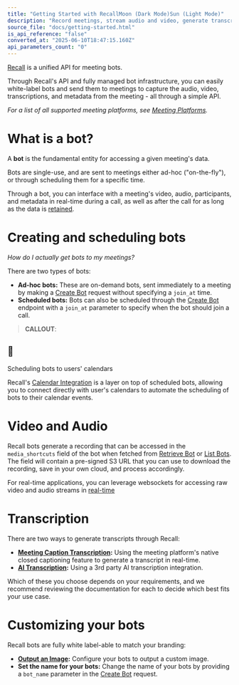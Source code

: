 ```yaml
---
title: "Getting Started with RecallMoon (Dark Mode)Sun (Light Mode)"
description: "Record meetings, stream audio and video, generate transcripts, and so much more."
source_file: "docs/getting-started.html"
is_api_reference: "false"
converted_at: "2025-06-10T18:47:15.160Z"
api_parameters_count: "0"
---
```

[Recall](https://recall.ai) is a unified API for meeting bots.

Through Recall's API and fully managed bot infrastructure, you can easily white-label bots and send them to meetings to capture the audio, video, transcriptions, and metadata from the meeting - all through a simple API.

*For a list of all supported meeting platforms, see [Meeting Platforms](/docs/meeting-platforms.md).*

# What is a bot?

[](#what-is-a-bot)

A **bot** is the fundamental entity for accessing a given meeting's data.

Bots are single-use, and are sent to meetings either ad-hoc ("on-the-fly"), or through scheduling them for a specific time.

Through a bot, you can interface with a meeting's video, audio, participants, and metadata in real-time during a call, as well as after the call for as long as the data is [retained](/docs/data-retention.md).

# Creating and scheduling bots

[](#creating-and-scheduling-bots)

*How do I actually get bots to my meetings?*

There are two types of bots:
- **Ad-hoc bots:** These are on-demand bots, sent immediately to a meeting by making a [Create Bot](/reference/bot_create.md) request without specifying a `join_at` time.
- **Scheduled bots:** Bots can also be scheduled through the [Create Bot](/reference/bot_create.md) endpoint with a `join_at` parameter to specify when the bot should join a call.

> **CALLOUT**:

## 📘

Scheduling bots to users' calendars

Recall's [Calendar Integration](/docs/calendar-integration.md) is a layer on top of scheduled bots, allowing you to connect directly with user's calendars to automate the scheduling of bots to their calendar events.

# Video and Audio

[](#video-and-audio)

Recall bots generate a recording that can be accessed in the `media_shortcuts` field of the bot when fetched from [Retrieve Bot](/reference/bot_retrieve.md) or [List Bots](/reference/bot_list.md). The field will contain a pre-signed S3 URL that you can use to download the recording, save in your own cloud, and process accordingly.

For real-time applications, you can leverage websockets for accessing raw video and audio streams in [real-time](/docs/real-time-audio-protocol.md)

# Transcription

[](#transcription)

There are two ways to generate transcripts through Recall:
- **[Meeting Caption Transcription](/docs/meeting-caption-transcription.md):** Using the meeting platform's native closed captioning feature to generate a transcript in real-time.
- **[AI Transcription](/docs/ai-transcription.md):** Using a 3rd party AI transcription integration.

Which of these you choose depends on your requirements, and we recommend reviewing the documentation for each to decide which best fits your use case.

# Customizing your bots

[](#customizing-your-bots)

Recall bots are fully white label-able to match your branding:
- **[Output an Image](/docs/output-video-in-meetings.md):** Configure your bots to output a custom image.
- **Set the name for your bots:** Change the name of your bots by providing a `bot_name` parameter in the [Create Bot](/reference/bot_create.md) request.
